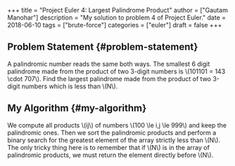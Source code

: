 +++
title = "Project Euler 4: Largest Palindrome Product"
author = ["Gautam Manohar"]
description = "My solution to problem 4 of Project Euler."
date = 2018-06-10
tags = ["brute-force"]
categories = ["euler"]
draft = false
+++

## Problem Statement {#problem-statement}

A palindromic number reads the same both ways. The smallest 6 digit palindrome
made from the product of two 3-digit numbers is \\(101101 = 143 \cdot 707\\). Find
the largest palindrome made from the product of two 3-digit numbers which is
less than \\(N\\).


## My Algorithm {#my-algorithm}

We compute all products \\(ij\\) of numbers \\(100 \le i,j \le 999\\) and keep the
palindromic ones. Then we sort the palindromic products and perform a binary
search for the greatest element of the array strictly less than \\(N\\). The only
tricky thing here is to remember that if \\(N\\) is in the array of palindromic
products, we must return the element directly before \\(N\\).